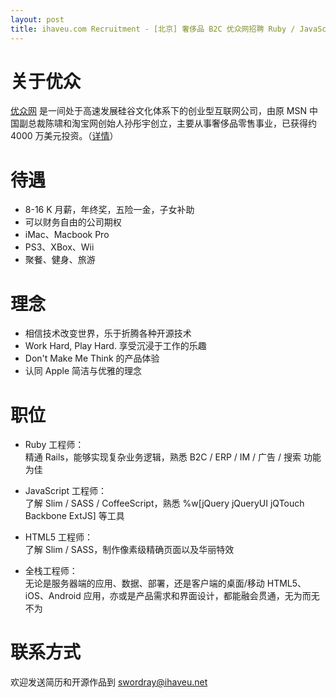 ```yaml
---
layout: post 
title: ihaveu.com Recruitment - [北京] 奢侈品 B2C 优众网招聘 Ruby / JavaScript / HTML5 / 全栈 工程师，iMac、PS3 应有尽有
---
```


# 关于优众

[优众网](http://www.ihaveu.com/home) 是一间处于高速发展硅谷文化体系下的创业型互联网公司，由原 MSN 中国副总裁陈啸和淘宝网创始人孙彤宇创立，主要从事奢侈品零售事业，已获得约 4000 万美元投资。（[详情](http://www.ihaveu.com/about)）

# 待遇

* 8-16 K 月薪，年终奖，五险一金，子女补助
* 可以财务自由的公司期权
* iMac、Macbook Pro
* PS3、XBox、Wii
* 聚餐、健身、旅游

# 理念

* 相信技术改变世界，乐于折腾各种开源技术
* Work Hard, Play Hard. 享受沉浸于工作的乐趣
* Don't Make Me Think 的产品体验
* 认同 Apple 简洁与优雅的理念

# 职位

* Ruby 工程师：  
精通 Rails，能够实现复杂业务逻辑，熟悉 B2C / ERP / IM / 广告 / 搜索 功能为佳

* JavaScript 工程师：  
了解 Slim / SASS / CoffeeScript，熟悉 %w[jQuery jQueryUI jQTouch Backbone ExtJS] 等工具

* HTML5 工程师：  
了解 Slim / SASS，制作像素级精确页面以及华丽特效

* 全栈工程师：  
无论是服务器端的应用、数据、部署，还是客户端的桌面/移动 HTML5、iOS、Android 应用，亦或是产品需求和界面设计，都能融会贯通，无为而无不为

# 联系方式

欢迎发送简历和开源作品到 [swordray@ihaveu.net](mailto:zhixiaoyang@ihaveu.net)
